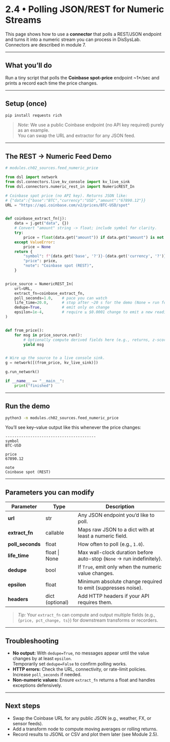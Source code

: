 # 2.4 • Polling JSON/REST for Numeric Streams

This page shows how to use a **connector** that polls a REST/JSON endpoint and turns it into a numeric stream you can process in DisSysLab.  Connectors are described in module 7.

---

## What you’ll do
Run a tiny script that polls the **Coinbase spot-price** endpoint ~1×/sec and prints a record each time the price changes.

---

## Setup (once)
```bash
pip install requests rich
```
> _Note:_ We use a public Coinbase endpoint (no API key required) purely as an example.  
> You can swap the URL and extractor for any JSON feed.

---

## The REST → Numeric Feed Demo

```python
# modules.ch02_sources.feed_numeric_price

from dsl import network
from dsl.connectors.live_kv_console import kv_live_sink
from dsl.connectors.numeric_rest_in import NumericREST_In

# Coinbase spot price (no API key). Returns JSON like:
# {"data":{"base":"BTC","currency":"USD","amount":"67890.12"}}
URL = "https://api.coinbase.com/v2/prices/BTC-USD/spot"


def coinbase_extract_fn(j):
    data = j.get("data", {})
    # Convert "amount" string -> float; include symbol for clarity.
    try:
        price = float(data.get("amount")) if data.get("amount") is not None else None
    except ValueError:
        price = None
    return {
        "symbol": f"{data.get('base', '?')}-{data.get('currency', '?')}",
        "price": price,
        "note": "Coinbase spot (REST)",
    }


price_source = NumericREST_In(
    url=URL,
    extract_fn=coinbase_extract_fn,
    poll_seconds=1.0,    # pace you can watch
    life_time=20.0,      # stop after ~20 s for the demo (None = run forever)
    dedupe=True,         # emit only on change
    epsilon=1e-4,        # require ≥ $0.0001 change to emit a new reading
)


def from_price():
    for msg in price_source.run():
        # Optionally compute derived fields here (e.g., returns, z-scores)
        yield msg


# Wire up the source to a live console sink.
g = network([(from_price, kv_live_sink)])

g.run_network()

if __name__ == "__main__":
    print("finished")
```

---

## Run the demo
```bash
python3 -m modules.ch02_sources.feed_numeric_price
```

You’ll see key–value output like this whenever the price changes:
```
----------------------------------------
symbol
BTC-USD

price
67890.12

note
Coinbase spot (REST)
```

---

## Parameters you can modify

| Parameter | Type | Description |
|------------|------|--------------|
| **url** | str | Any JSON endpoint you’d like to poll. |
| **extract_fn** | callable | Maps raw JSON to a dict with at least a numeric field. |
| **poll_seconds** | float | How often to poll (e.g., `1.0`). |
| **life_time** | float \| None | Max wall-clock duration before auto-stop (`None` → run indefinitely). |
| **dedupe** | bool | If `True`, emit only when the numeric value changes. |
| **epsilon** | float | Minimum absolute change required to emit (suppresses noise). |
| **headers** | dict (optional) | Add HTTP headers if your API requires them. |

> _Tip:_ Your `extract_fn` can compute and output multiple fields (e.g., `{price, pct_change, ts}`) for downstream transforms or recorders.

---

## Troubleshooting

- **No output:** With `dedupe=True`, no messages appear until the value changes by at least `epsilon`.  
  Temporarily set `dedupe=False` to confirm polling works.
- **HTTP errors:** Check the URL, connectivity, or rate-limit policies. Increase `poll_seconds` if needed.
- **Non-numeric values:** Ensure `extract_fn` returns a float and handles exceptions defensively.

---

## Next steps
- Swap the Coinbase URL for any public JSON (e.g., weather, FX, or sensor feeds).  
- Add a transform node to compute moving averages or rolling returns.  
- Record results to JSONL or CSV and plot them later (see Module 2.5).
